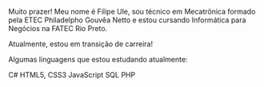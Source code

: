 Muito prazer! Meu nome é Filipe Ule, sou técnico em Mecatrônica formado pela ETEC Philadelpho Gouvêa Netto e estou cursando Informática para Negócios na FATEC Rio Preto.

Atualmente, estou em transição de carreira!

Algumas linguagens que estou estudando atualmente:

C#
HTML5, CSS3
JavaScript
SQL
PHP
